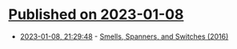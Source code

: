 # [Published on 2023-01-08](index.md)

* [2023-01-08, 21:29:48](https://news.ycombinator.com/item?id=34303333) - [Smells, Spanners, and Switches (2016)](https://inference-review.com/article/smells-spanners-and-switches)
